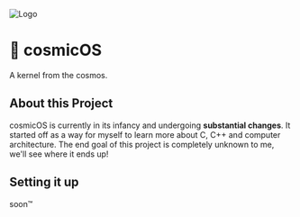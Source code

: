 ![Logo](https://repository-images.githubusercontent.com/356514782/cebb5700-9b13-11eb-9e49-d931d476eaa1)

# 🚀 cosmicOS
A kernel from the cosmos.

## About this Project
cosmicOS is currently in its infancy and undergoing **substantial changes**.
It started off as a way for myself to learn more about C, C++ and computer architecture.
The end goal of this project is completely unknown to me, we'll see where it ends up!

## Setting it up
soon™️